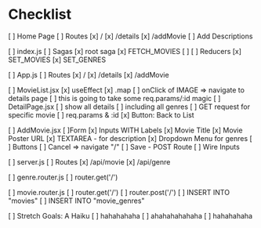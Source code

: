 # Checklist

[ ] Home Page
  [ ] Routes
    [x] /
    [x] /details
    [x] /addMovie
  [ ] Add Descriptions

[ ] index.js
  [ ] Sagas
    [x] root saga
    [x] FETCH_MOVIES
    [ ]
  [ ] Reducers
    [x] SET_MOVIES
    [x] SET_GENRES

[ ] App.js
  [ ] Routes
    [x] /
    [x] /details
    [x] /addMovie

[ ] MovieList.jsx
  [x] useEffect
  [x] .map
  [ ] onClick of IMAGE => navigate to details page
      [ ] this is going to take some req.params/:id magic
[ ] DetailPage.jsx
  [ ] show all details
  [ ] including all genres
  [ ] GET request for specific movie
    [ ] req.params & :id
  [x] Button: Back to List

[ ] AddMovie.jsx
  [ ]Form
    [x] Inputs WITH Labels
      [x] Movie Title
      [x] Movie Poster URL
      [x] TEXTAREA - for description
      [x] Dropdown Menu for genres
    [ ] Buttons
      [ ] Cancel => navigate "/"
      [ ] Save - POST Route
    [ ] Wire Inputs

[ ] server.js
  [ ] Routes
    [x] /api/movie
    [x] /api/genre

[ ] genre.router.js
  [ ] router.get('/')

[ ] movie.router.js
  [ ] router.get('/')
  [ ] router.post('/')
    [ ] INSERT INTO "movies"
    [ ] INSERT INTO "movie_genres"

[ ] Stretch Goals: A Haiku
  [ ] hahahahaha
  [ ] ahahahahahaha
  [ ] hahahahaha